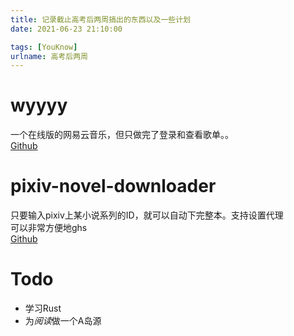 ```yaml
---
title: 记录截止高考后两周搞出的东西以及一些计划
date: 2021-06-23 21:10:00

tags: [YouKnow]
urlname: 高考后两周
---
```

# wyyyy  
一个在线版的网易云音乐，但只做完了登录和查看歌单。。  
[Github](https://gitlab.com/zhufengning/wyyyy)  

# pixiv-novel-downloader  
只要输入pixiv上某小说系列的ID，就可以自动下完整本。支持设置代理  
可以非常方便地ghs  
[Github](https://gitlab.com/zhufengning/pixiv-novel-downloader)  

# Todo  
+ 学习Rust
+ 为*阅读*做一个A岛源
